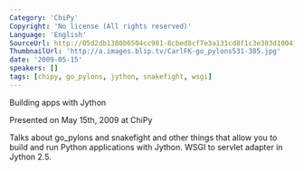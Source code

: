 ```yaml
---
Category: 'ChiPy'
Copyright: 'No license (All rights reserved)'
Language: 'English'
SourceUrl: http://05d2db1380b6504cc981-8cbed8cf7e3a131cd8f1c3e383d10041.r93.cf2.rackcdn.com/chipy/590_web-apps-with-jython.flv
ThumbnailUrl: 'http://a.images.blip.tv/CarlFK-go_pylons531-385.jpg'
date: '2009-05-15'
speakers: []
tags: [chipy, go_pylons, jython, snakefight, wsgi]
---
```

Building apps with Jython

  
Presented on May 15th, 2009 at ChiPy

  
Talks about go_pylons and snakefight and other things that allow you to build
and run Python applications with Jython. WSGI to servlet adapter in Jython
2.5.

